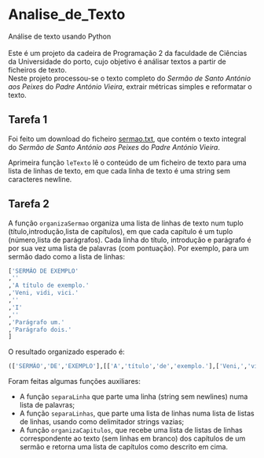# Analise_de_Texto
Análise de texto usando Python <br>
<br>
Este é um projeto da cadeira de Programação 2 da faculdade de Ciências da Universidade do porto, cujo objetivo é análisar textos a partir de ficheiros de texto.
<br>
Neste projeto processou-se o texto completo do *Sermão de Santo António aos Peixes* do *Padre António Vieira*, extrair métricas simples e reformatar o texto.  
  
## Tarefa 1

Foi feito um download do ficheiro [sermao.txt](../scripts/projeto1/dados/sermao.txt), que contém o texto integral do *Sermão de Santo António aos Peixes* do *Padre António Vieira*.

Aprimeira função `leTexto` lê o conteúdo de um ficheiro de texto para uma lista de linhas de texto, em que cada linha de texto é uma string sem caracteres newline.

## Tarefa 2

A função ``organizaSermao`` organiza uma lista de linhas de texto num tuplo (título,introdução,lista de capítulos), em que cada capítulo é um tuplo (número,lista de parágrafos). Cada linha do título, introdução e parágrafo é por sua vez uma lista de palavras (com pontuação).
Por exemplo, para um sermão dado como a lista de linhas:
```python
['SERMÃO DE EXEMPLO'
,''
,'A título de exemplo.'
,'Veni, vidi, vici.'
,''
,'I'
,''
,'Parágrafo um.'
,'Parágrafo dois.'
]
```
O resultado organizado esperado é:
```python
(['SERMÃO','DE','EXEMPLO'],[['A','título','de','exemplo.'],['Veni,','vidi,','vici.']],[('I',[['Parágrafo','um.'],['Parágrafo','dois.']])])
```

Foram feitas algumas funções auxiliares:
- A função `separaLinha` que parte uma linha (string sem newlines) numa lista de palavras;
- A função `separaLinhas`, que parte uma lista de linhas numa lista de listas de linhas, usando como delimitador strings vazias;
- A função `organizaCapitulos`, que recebe uma lista de listas de linhas correspondente ao texto (sem linhas em branco) dos capítulos de um sermão e retorna uma lista de capítulos como descrito em cima.

